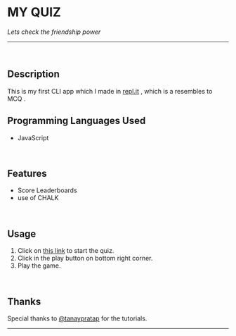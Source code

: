 # **MY QUIZ**
*Lets check the friendship power*
***
<br/>

## **Description**
This is my first CLI app which I made in [repl.it](http://repl.it/ "repl") , which is a resembles to MCQ .
<br/>

## **Programming Languages Used**<br/> 
*  JavaScript
<br/>

## **Features**
* Score Leaderboards
* use of CHALK
<br/>

## **Usage**
1. Click on [this link](https://repl.it/@siddharth30/assignment-for-levelOne-final?embed=1&output=1#index.js "My Quiz") to start the quiz.
2. Click in the play button on bottom right corner.
3. Play the game.
<br/>

## **Thanks**
Special thanks to [@tanaypratap](https://github.com/tanaypratap) for the tutorials. 

- - - 



 










